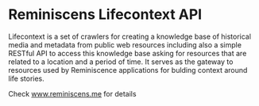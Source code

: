 Reminiscens Lifecontext API
===========

Lifecontext is a set of crawlers for creating a knowledge base of historical media and metadata from public web resources 
including also a simple RESTful API to access this knowledge base asking for resources that are related to a location and 
a period of time. It serves as the gateway to resources used by Reminiscence applications for bulding context around 
life stories. 

Check www.reminiscens.me for details
